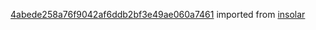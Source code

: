 [4abede258a76f9042af6ddb2bf3e49ae060a7461](https://github.com/insolar/insolar/commit/4abede258a76f9042af6ddb2bf3e49ae060a7461) imported from [insolar](https://github.com/insolar/insolar)
